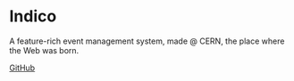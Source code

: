 # Indico

A feature-rich event management system, made @ CERN, the place where the Web was born.

[GitHub](https://github.com/indico/indico)